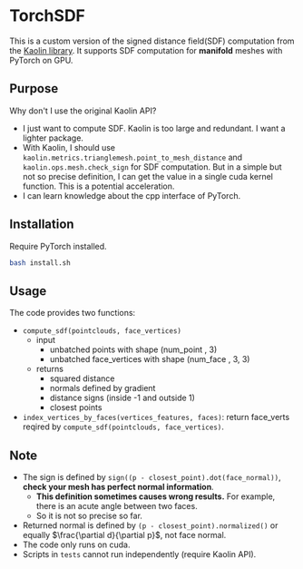 # TorchSDF

This is a custom version of the signed distance field(SDF) computation from the [Kaolin library](https://github.com/NVIDIAGameWorks/kaolin). It supports SDF computation for **manifold** meshes with PyTorch on GPU.

## Purpose

Why don't I use the original Kaolin API?

- I just want to compute SDF. Kaolin is too large and redundant. I want a lighter package.
- With Kaolin, I should use `kaolin.metrics.trianglemesh.point_to_mesh_distance` and `kaolin.ops.mesh.check_sign` for SDF computation. But in a simple but not so precise definition, I can get the value in a single cuda kernel function. This is a potential acceleration.
- I can learn knowledge about the cpp interface of PyTorch.

## Installation

Require PyTorch installed.

```bash
bash install.sh
```

## Usage

The code provides two functions:

- `compute_sdf(pointclouds, face_vertices)`
    - input
        - unbatched points with shape (num_point , 3)
        - unbatched face_vertices with shape (num_face , 3, 3)
    - returns 
        - squared distance
        - normals defined by gradient
        - distance signs (inside -1 and outside 1)
        - closest points
- `index_vertices_by_faces(vertices_features, faces)`: return face_verts reqired by `compute_sdf(pointclouds, face_vertices)`.

## Note

- The sign is defined by `sign((p - closest_point).dot(face_normal))`, **check your mesh has perfect normal information**.
  - **This definition sometimes causes wrong results.** For example, there is an acute angle between two faces.
  - So it is not so precise so far.
- Returned normal is defined by `(p - closest_point).normalized()` or equally $\frac{\partial d}{\partial p}$, not face normal.
- The code only runs on cuda.
- Scripts in `tests` cannot run independently (require Kaolin API).
